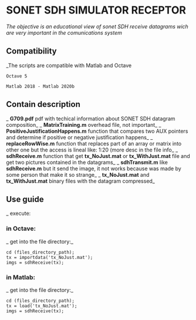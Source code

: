 # SONET SDH SIMULATOR RECEPTOR

_The objective is an educational view of sonet SDH receive datagrams wich are very important in the 
comunications system_

## Compatibility

_The scripts are compatible with Matlab and Octave 
```
Octave 5

Matlab 2018 - Matlab 2020b
```
## Contain description

_ **G709.pdf** pdf with techical information about SONET SDH datagram composition_
_ **MatrixTraining.m** overhead file, not important_
_ **PositiveJustificationHappens.m** function that compares two AUX pointers and determine if positive or negative justification happens_
_ **replaceRowWise.m** function that replaces part of an array or matrix into other one but the access is lineal like: 1:20 (more desc in the file info_ 
_ **sdhReceive.m** function that get **tx_NoJust.mat** or **tx_WithJust.mat** file and get two pictures contained in the datagrams_
_ **sdhTransmit.m** like **sdhReceive.m** but it send the image, it not works because was made by some person that make it so strange_
_ **tx_NoJust.mat** and **tx_WithJust.mat** binary files with the datagram compressed_

## Use guide

_ execute:

### in Octave:

_ get into the file directory:_

```
cd (files_directory_path);
tx = importdata('tx_NoJust.mat');
imgs = sdhReceive(tx);
```

### in Matlab:

_ get into the file directory:_

```
cd (files_directory_path);
tx = load('tx_NoJust.mat');
imgs = sdhReceive(tx);
```